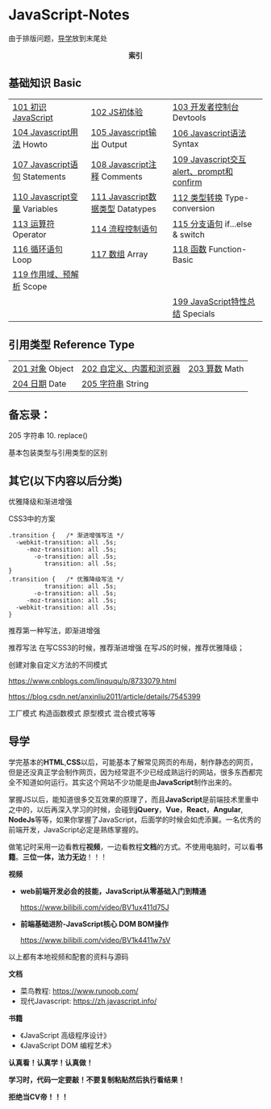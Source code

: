 # JavaScript-Notes

由于排版问题，[导学](#导学)放到末尾处

<center><strong>索引</strong></center>

## 基础知识 Basic

|                                                              |                                                              |                                                              |
| ------------------------------------------------------------ | ------------------------------------------------------------ | ------------------------------------------------------------ |
| <a href="101 初识JavaScript\101 初识JavaScript.md">101 初识JavaScript</a> | <a href="102 JS初体验\102 JS初体验.md">102 JS初体验</a>      | <a href="103 开发者控制台\103 开发者控制台.md">103 开发者控制台</a> Devtools |
| <a href="104 Javascript用法\104 Javascript用法.md">104 Javascript用法</a> Howto | <a href="105 Javascript输出\105 Javascript输出.md">105 Javascript输出</a> Output | <a href="106 Javascript语法\106 Javascript语法.md">106 Javascript语法</a> Syntax |
| <a href="107 Javascript语句\107 Javascript语句.md">107 Javascript语句</a> Statements | <a href="108 Javascript注释\108 Javascript注释.md">108 Javascript注释</a> Comments | <a href="109 Javascript交互alert、prompt和confirm\109 Javascript交互alert、prompt和confirm.md">109 Javascript交互alert、prompt和confirm</a> |
| <a href="110 Javascript变量\110 Javascript变量.md">110 Javascript变量</a>  Variables | <a href="111 Javascript数据类型\111 Javascript数据类型.md">111 Javascript数据类型</a> Datatypes | <a href="112 类型转换\112 类型转换.md">112 类型转换</a> Type-conversion |
| <a href="113 运算符\113 运算符.md">113 运算符</a> Operator   | <a href="114 流程控制语句\114 流程控制语句.md">114 流程控制语句</a> | <a href="115 分支语句\115 分支语句.md">115 分支语句</a> if...else & switch |
| <a href="116 循环语句\116 循环语句.md">116 循环语句</a> Loop | <a href="117 数组\117 数组.md">117 数组</a> Array            | <a href="118 函数\118 函数.md">118 函数</a> Function-Basic   |
| <a href="119 作用域、预解析\119 作用域、预解析.md">119 作用域、预解析</a> Scope |                                                              |                                                              |
|                                                              |                                                              | <a href="199 JavaScript特性总结\199 JavaScript特性总结.md">199 JavaScript特性总结</a> Specials |



## 引用类型 Reference Type

|                                                    |                                                              |                                                  |
| -------------------------------------------------- | ------------------------------------------------------------ | ------------------------------------------------ |
| <a href="201 对象\201 对象.md">201 对象</a> Object | <a href="202 自定义、内置和浏览器\202 自定义、内置和浏览器.md">202 自定义、内置和浏览器</a> | <a href="203 算数\203 算数.md">203 算数</a> Math |
| <a href="204 日期\204 日期.md">204 日期</a> Date   | <a href="205 字符串\205 字符串.md">205 字符串</a> String     |                                                  |



## 备忘录：

205 字符串 10. replace()



基本包装类型与引用类型的区别

## 其它(以下内容以后分类)

优雅降级和渐进增强

CSS3中的方案

```
.transition {   /* 渐进增强写法 */
  -webkit-transition: all .5s;
     -moz-transition: all .5s;
       -o-transition: all .5s;
          transition: all .5s;  
} 
.transition {   /* 优雅降级写法 */ 
          transition: all .5s;
       -o-transition: all .5s;
     -moz-transition: all .5s;
  -webkit-transition: all .5s;
}
```

推荐第一种写法，即渐进增强



推荐写法
在写CSS3的时候，推荐渐进增强
在写JS的时候，推荐优雅降级；



创建对象自定义方法的不同模式

https://www.cnblogs.com/linququ/p/8733079.html

https://blog.csdn.net/anxinliu2011/article/details/7545399

工厂模式 构造函数模式 原型模式 混合模式等等



## 导学

学完基本的**HTML**,**CSS**以后，可能基本了解常见网页的布局，制作静态的网页，但是还没真正学会制作网页，因为经常逛不少已经成熟运行的网站，很多东西都完全不知道如何运行。其实这个网站不少功能是由**JavaScript**制作出来的。

掌握JS以后，能知道很多交互效果的原理了，而且**JavaScript**是前端技术里重中之中的，以后再深入学习的时候，会碰到**jQuery**，**Vue**，**React**，**Angular**, **NodeJs**等等，如果你掌握了JavaScript，后面学的时候会如虎添翼。一名优秀的前端开发，JavaScript必定是熟练掌握的。



做笔记时采用一边看教程**视频**，一边看教程**文档**的方式。不使用电脑时，可以看**书籍**。**三位一体，法力无边**！！！



**视频**

* **web前端开发必会的技能，JavaScript从零基础入门到精通**

  https://www.bilibili.com/video/BV1ux411d75J

* **前端基础进阶-JavaScript核心 DOM BOM操作**

  https://www.bilibili.com/video/BV1k4411w7sV

以上都有本地视频和配套的资料与源码



**文档**

* 菜鸟教程: https://www.runoob.com/
* 现代Javascript: https://zh.javascript.info/





**书籍**

* 《JavaScript 高级程序设计》
* 《JavaScript DOM 编程艺术》



**认真看！认真学！认真做！**

**学习时，代码一定要敲！不要复制粘贴然后执行看结果！**

**拒绝当CV帝！！！**

